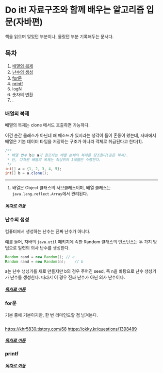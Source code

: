 Do it! 자료구조와 함께 배우는 알고리즘 입문(자바편)
=====
책을 읽으며 잊었던 부분이나, 몰랐던 부분 기록해두는 문서다.

## 목차
1. [배열의 복제](#배열의-복제)
2. [난수의 생성](#난수의-생성)
3. [for문](#for문)
4. [printf](#printf)
5. logN
6. 숫자의 변환
7. .

### 배열의 복제

배열의 복제는 clone 메서드 호출하면 가능하다.

이건 순간 클래스가 아닌데 왜 메소드가 있지라는 생각이 들어 혼동이 왔는데, 자바에서 배열은 기본 데이터 타입을 저장하는 구조가 아니라 객체로 취급된다고 한다[1].

```java
/**
 * 배열 변수 b는 a가 참조하는 배열 본체의 복제를 참조한다(깊은 복사).
 * 단, 다차원 배열의 복제는 최상위의 1레벨만 수행한다.
 */
int[] a = {1, 2, 3, 4, 5};
int[] b = a.clone();
```

---
1. 배열은 Object 클래스의 서브클래스이며, 배열 클래스는 `java.lang.reflect.Array`에서 관리된다.

##### [목차로 이동](#목차)

### 난수의 생성
컴퓨터에서 생성하는 난수는 진짜 난수가 아니다.

예를 들어, 자바의 `java.util` 패키지에 속한 Random 클래스의 인스턴스는 두 가지 방법으로 일련의 의사 난수를 생성한다.

```java
Random rand = new Random();	// a
Random rand = new Random(n);	// b
```

a는 난수 생성기를 새로 만들지만 b의 경우 주어진 seed, 즉 n을 바탕으로 난수 생성기가 난수를 생성한다. 따라서 이 경우 진짜 난수가 아닌 의사 난수이다.

##### [목차로 이동](#목차)

### for문
기본 중에 기본이지만, 한 번 리마인드할 겸 남겨본다.

```java
```

https://khr5830.tistory.com/68
https://okky.kr/questions/1398489



##### [목차로 이동](#목차)

### printf


##### [목차로 이동](#목차)

